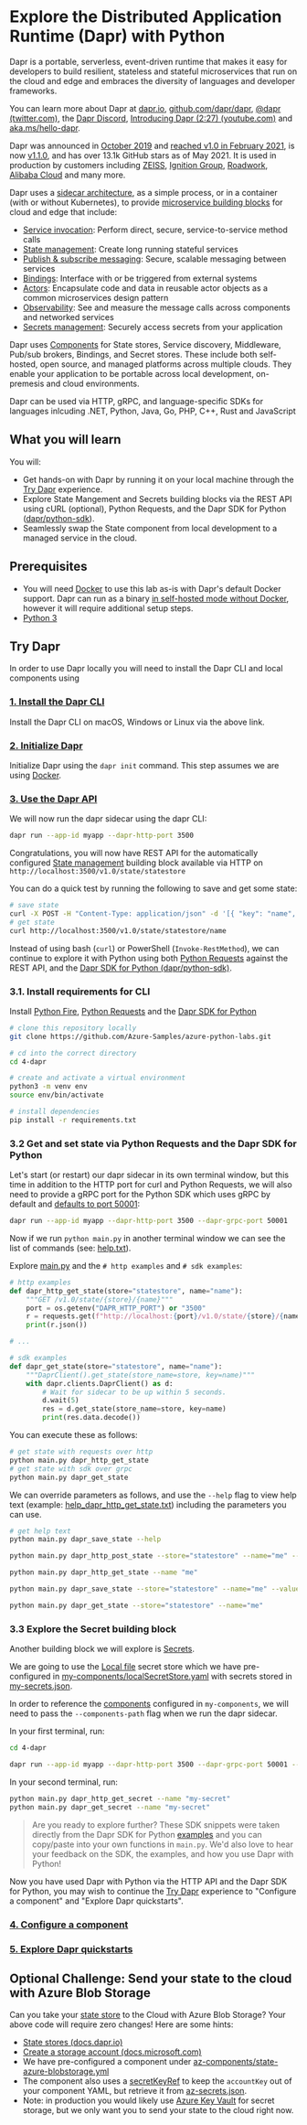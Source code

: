 # Explore the Distributed Application Runtime (Dapr) with Python

Dapr is a portable, serverless, event-driven runtime that makes it easy for developers to build resilient, stateless and stateful microservices that run on the cloud and edge and embraces the diversity of languages and developer frameworks.

You can learn more about Dapr at [dapr.io](https://dapr.io), [github.com/dapr/dapr](https://github.com/dapr/dapr), [@dapr (twitter.com)](https://twitter.com/dapr), the [Dapr Discord](https://aka.ms/dapr-discord),  [Introducing Dapr (2:27) (youtube.com)](https://youtu.be/9o9iDAgYBA8) and [aka.ms/hello-dapr](https://aka.ms/hello-dapr).

Dapr was announced in [October 2019](https://cloudblogs.microsoft.com/opensource/2019/10/16/announcing-dapr-open-source-project-build-microservice-applications/) and [reached v1.0 in February 2021](https://blog.dapr.io/posts/2021/02/17/announcing-dapr-v1.0/), is now [v1.1.0](https://twitter.com/daprdev/status/1378015524672704512?s=20), and has over 13.1k GitHub stars as of May 2021. It is used in production by customers including [ZEISS](https://customers.microsoft.com/en-us/story/1336089737047375040-zeiss-accelerates-cloud-first-development-on-azure-and-streamlines-order-processing), [Ignition Group](https://customers.microsoft.com/en-us/story/1335733425802443016-ignition-group-speeds-development-and-payment-processing-using-dapr-and-azure), [Roadwork](https://blog.dapr.io/posts/2021/02/09/running-dapr-in-production-at-roadwork/), [Alibaba Cloud](https://blog.dapr.io/posts/2021/03/19/how-alibaba-is-using-dapr/) and many more.


Dapr uses a [sidecar architecture](https://docs.dapr.io/concepts/overview/#sidecar-architecture), as a simple process, or in a container (with or without Kubernetes), to provide [microservice building blocks](https://docs.dapr.io/concepts/overview/#microservice-building-blocks-for-cloud-and-edge) for cloud and edge that include:

- [Service invocation](https://docs.dapr.io/developing-applications/building-blocks/service-invocation/): Perform direct, secure, service-to-service method calls
- [State management](https://docs.dapr.io/developing-applications/building-blocks/state-management/): Create long running stateful services
- [Publish & subscribe messaging](https://docs.dapr.io/developing-applications/building-blocks/pubsub/): Secure, scalable messaging between services
- [Bindings](https://docs.dapr.io/developing-applications/building-blocks/bindings/): Interface with or be triggered from external systems
- [Actors](https://docs.dapr.io/developing-applications/building-blocks/actors/): Encapsulate code and data in reusable actor objects as a common microservices design pattern
- [Observability](https://docs.dapr.io/developing-applications/building-blocks/observability/): See and measure the message calls across components and networked services
- [Secrets management](https://docs.dapr.io/developing-applications/building-blocks/secrets/): Securely access secrets from your application

Dapr uses [Components](https://docs.dapr.io/concepts/components-concept/) for State stores, Service discovery, Middleware, Pub/sub brokers, Bindings, and Secret stores. These include both self-hosted, open source, and managed platforms across multiple clouds. They enable your application to be portable across local development, on-premesis and cloud environments.

Dapr can be used via HTTP, gRPC, and language-specific SDKs for languages inlcuding .NET, Python, Java, Go, PHP, C++, Rust and JavaScript


## What you will learn

You will:
- Get hands-on with Dapr by running it on your local machine through the [Try Dapr](https://docs.dapr.io/getting-started/) experience.
- Explore State Mangement and Secrets building blocks via the REST API using cURL (optional), Python Requests, and the Dapr SDK for Python ([dapr/python-sdk](https://github.com/dapr/python-sdk)).
- Seamlessly swap the State component from local development to a managed service in the cloud. 

## Prerequisites
- You will need [Docker](https://docs.docker.com/get-docker/) to use this lab as-is with Dapr's default Docker support. Dapr can run as a binary [in self-hosted mode without Docker](https://docs.dapr.io/operations/hosting/self-hosted/self-hosted-no-docker/), however it will require additional setup steps.
- [Python 3](https://www.python.org/downloads/)

## Try Dapr

In order to use Dapr locally you will need to install the Dapr CLI and local components using 

### [1. Install the Dapr CLI](https://docs.dapr.io/getting-started/install-dapr-cli/)

Install the Dapr CLI on macOS, Windows or Linux via the above link.

### [2. Initialize Dapr](https://docs.dapr.io/getting-started/install-dapr-selfhost/)

Initialize Dapr using the `dapr init` command. This step assumes we are using [Docker](https://docs.docker.com/get-docker/).

### [3. Use the Dapr API](https://docs.dapr.io/getting-started/get-started-api/)

We will now run the dapr sidecar using the dapr CLI:

```bash
dapr run --app-id myapp --dapr-http-port 3500
```

Congratulations, you will now have REST API for the automatically configured [State management](https://docs.dapr.io/developing-applications/building-blocks/state-management/state-management-overview/) building block available via HTTP on `http://localhost:3500/v1.0/state/statestore`

You can do a quick test by running the following to save and get some state:

```bash
# save state
curl -X POST -H "Content-Type: application/json" -d '[{ "key": "name", "value": "Bruce Wayne"}]' 'http://localhost:3500/v1.0/state/statestore'
# get state
curl http://localhost:3500/v1.0/state/statestore/name
```

Instead of using bash (`curl`) or PowerShell (`Invoke-RestMethod`), we can continue to explore it with Python using both [Python Requests](https://docs.python-requests.org/en/master/) against the REST API, and the [Dapr SDK for Python (dapr/python-sdk)](https://github.com/dapr/python-sdk).

### 3.1. Install requirements for CLI

Install [Python Fire](https://github.com/google/python-fire#installation), [Python Requests](https://docs.python-requests.org/en/master/user/install/#install) and the [Dapr SDK for Python](https://github.com/dapr/python-sdk#install-dapr-python-sdk)

```bash
# clone this repository locally
git clone https://github.com/Azure-Samples/azure-python-labs.git

# cd into the correct directory
cd 4-dapr

# create and activate a virtual environment
python3 -m venv env
source env/bin/activate

# install dependencies
pip install -r requirements.txt
```

### 3.2 Get and set state via Python Requests and the Dapr SDK for Python

Let's start (or restart) our dapr sidecar in its own terminal window, but this time in addition to the HTTP port for curl and Python Requests, we will also need to provide a gRPC port for the Python SDK which uses gRPC by default and [defaults to port 50001](https://github.com/dapr/python-sdk/blob/master/dapr/conf/global_settings.py#L16):

```bash
dapr run --app-id myapp --dapr-http-port 3500 --dapr-grpc-port 50001
```

Now if we run `python main.py` in another terminal window we can see the list of commands (see: [help.txt](help.txt)).

Explore [main.py](main.py) and the `# http examples` and `# sdk examples`:

```python
# http examples
def dapr_http_get_state(store="statestore", name="name"):
    """GET /v1.0/state/{store}/{name}"""
    port = os.getenv("DAPR_HTTP_PORT") or "3500"
    r = requests.get(f"http://localhost:{port}/v1.0/state/{store}/{name}")
    print(r.json())

# ...

# sdk examples
def dapr_get_state(store="statestore", name="name"):
    """DaprClient().get_state(store_name=store, key=name)"""
    with dapr.clients.DaprClient() as d:
        # Wait for sidecar to be up within 5 seconds.
        d.wait(5)
        res = d.get_state(store_name=store, key=name)
        print(res.data.decode())
```

You can execute these as follows:

```bash
# get state with requests over http
python main.py dapr_http_get_state
# get state with sdk over grpc
python main.py dapr_get_state
```

We can override parameters as follows, and use the `--help` flag to view help text (example: [help_dapr_http_get_state.txt](help_dapr_http_get_state.txt)) including the parameters you can use.

```bash
# get help text
python main.py dapr_save_state --help

python main.py dapr_http_post_state --store="statestore" --name="me" --value="hello" 

python main.py dapr_http_get_state --name "me"

python main.py dapr_save_state --store="statestore" --name="me" --value="world" 

python main.py dapr_get_state --store="statestore" --name="me"
```

### 3.3 Explore the Secret building block

Another building block we will explore is [Secrets](https://docs.dapr.io/developing-applications/building-blocks/secrets/secrets-overview/).

We are going to use the [Local file](https://docs.dapr.io/developing-applications/building-blocks/secrets/howto-secrets/#set-up-a-secret-store) secret store which we have pre-configured in [my-components/localSecretStore.yaml](my-components/localSecretStore.yaml) with secrets stored in [my-secrets.json](my-secrets.json).

In order to reference the [components](https://docs.dapr.io/concepts/components-concept/) configured in `my-components`, we will need to pass the `--components-path` flag when we run the dapr sidecar.

In your first terminal, run:

```bash
cd 4-dapr

dapr run --app-id myapp --dapr-http-port 3500 --dapr-grpc-port 50001 --components-path ./my-components
```

In your second terminal, run:

```bash
python main.py dapr_http_get_secret --name "my-secret"
python main.py dapr_get_secret --name "my-secret"
```

> Are you ready to explore further? These SDK snippets were taken directly from the Dapr SDK for Python [examples](https://github.com/dapr/python-sdk/tree/master/examples) and you can copy/paste into your own functions in `main.py`. We'd also love to hear your feedback on the SDK, the examples, and how you use Dapr with Python!

Now you have used Dapr with Python via the HTTP API and the Dapr SDK for Python, you may wish to continue the [Try Dapr](https://docs.dapr.io/getting-started/) experience to "Configure a component" and "Explore Dapr quickstarts".

### [4. Configure a component](https://docs.dapr.io/getting-started/tutorials/get-started-component/)

### [5. Explore Dapr quickstarts](https://docs.dapr.io/getting-started/quickstarts/)

## Optional Challenge: Send your state to the cloud with Azure Blob Storage 

Can you take your [state store](https://docs.dapr.io/developing-applications/building-blocks/state-management/state-management-overview/) to the Cloud with Azure Blob Storage? Your above code will require zero changes! Here are some hints:

- [State stores (docs.dapr.io)](https://docs.dapr.io/reference/components-reference/supported-state-stores/#microsoft-azure)
- [Create a storage account (docs.microsoft.com)](https://docs.microsoft.com/azure/storage/common/storage-account-create?tabs=azure-portal)
- We have pre-configured a component under [az-components/state-azure-blobstorage.yml](az-components/state-azure-blobstorage.yml)
- The component also uses a [secretKeyRef](https://docs.dapr.io/operations/components/component-secrets/#referencing-secrets) to keep the `accountKey` out of your component YAML, but retrieve it from [az-secrets.json](az-secrets.json). 
- Note: in production you would likely use [Azure Key Vault](https://docs.dapr.io/reference/components-reference/supported-secret-stores/azure-keyvault/) for secret storage, but we only want you to send your state to the cloud right now.

